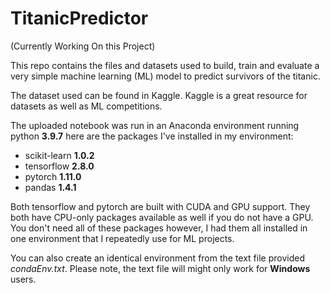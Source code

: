 # TitanicPredictor
(Currently Working On this Project)

This repo contains the files and datasets used to build, train and evaluate a very simple machine learning (ML) model to predict survivors of the titanic. 

The dataset used can be found in Kaggle. Kaggle is a great resource for datasets as well as ML competitions. 

The uploaded notebook was run in an Anaconda environment running python **3.9.7** here are the packages I've installed in my environment:

- scikit-learn **1.0.2**
- tensorflow **2.8.0**
- pytorch **1.11.0**
- pandas **1.4.1**

Both tensorflow and pytorch are built with CUDA and GPU support. They both have CPU-only packages available as well if you do not have a GPU. You don't need all of these packages however, I had them all installed in one environment that I repeatedly use for ML projects.

You can also create an identical environment from the text file provided *condaEnv.txt*. Please note, the text file will might only work for **Windows** users.
